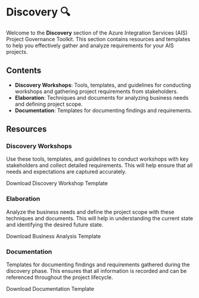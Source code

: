 # Discovery 🔍

Welcome to the **Discovery** section of the Azure Integration Services (AIS) Project Governance Toolkit. This section contains resources and templates to help you effectively gather and analyze requirements for your AIS projects.

## Contents

- **Discovery Workshops**: Tools, templates, and guidelines for conducting workshops and gathering project requirements from stakeholders.
- **Elaboration**: Techniques and documents for analyzing business needs and defining project scope.
- **Documentation**: Templates for documenting findings and requirements.

## Resources

### Discovery Workshops
Use these tools, templates, and guidelines to conduct workshops with key stakeholders and collect detailed requirements. This will help ensure that all needs and expectations are captured accurately.

Download Discovery Workshop Template

### Elaboration
Analyze the business needs and define the project scope with these techniques and documents. This will help in understanding the current state and identifying the desired future state.

Download Business Analysis Template

### Documentation
Templates for documenting findings and requirements gathered during the discovery phase. This ensures that all information is recorded and can be referenced throughout the project lifecycle.

Download Documentation Template